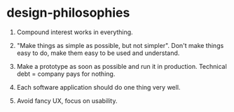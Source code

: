 # design-philosophies

1. Compound interest works in everything.

2. "Make things as simple as possible, but not simpler". Don't make things easy to do, make them easy to be used and understand.

3. Make a prototype as soon as possible and run it in production. Technical debt = company pays for nothing.

4. Each software application should do one thing very well.

5. Avoid fancy UX, focus on usability.
